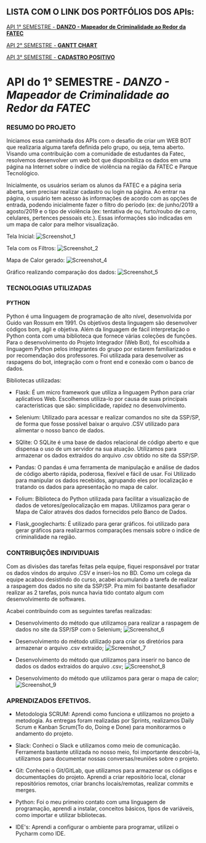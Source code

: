 
## LISTA COM O LINK DOS PORTFÓLIOS DOS APIs:
[API 1° SEMESTRE - **DANZO - Mapeador de Criminalidade ao Redor da FATEC**](https://github.com/ZVIEWIL/portifolio1) 

[API 2° SEMESTRE - **GANTT CHART**](https://github.com/ZVIEWIL/portifolio2)

[API 3° SEMESTRE - **CADASTRO POSITIVO**](https://github.com/ZVIEWIL/portifolio3)

# API do 1° SEMESTRE - ***DANZO - Mapeador de Criminalidade ao Redor da FATEC***

### **RESUMO DO PROJETO**

Iniciamos essa caminhada dos APIs com o desafio de criar um WEB BOT que realizaria alguma tarefa definida pelo grupo, ou seja, tema aberto. 
Visando uma contribuição com a comunidade de estudantes da Fatec, resolvemos desenvolver um web bot que disponibiliza os dados em uma página na Internet sobre o índice de violência na região da FATEC e Parque Tecnológico.

Inicialmente, os usuários seriam os alunos da FATEC e a página seria aberta, sem precisar realizar cadastro ou login na página. 
Ao entrar na página, o usuário tem acesso às informações de acordo com as opções de entrada, podendo inicialmente fazer o filtro do período (ex: de junho/2019 a agosto/2019 e o tipo de violência (ex: tentativa de ou, furto/roubo de carro, celulares, pertences pessoais etc.). 
Essas informações são indicadas em um mapa de calor para melhor visualização.

Tela Inicial:
![Screenshot_1](https://user-images.githubusercontent.com/54503903/142784348-aee4f7b9-0949-4a91-a9e6-b8e6ba22415c.png)

Tela com os Filtros:
![Screenshot_2](https://user-images.githubusercontent.com/54503903/142784358-5455857c-d84e-48db-bff0-6ef6ff40029a.png)

Mapa de Calor gerado:
![Screenshot_4](https://user-images.githubusercontent.com/54503903/142784828-959113ea-7464-48f5-bbe3-4c786207929f.png)

Gráfico realizando comparação dos dados:
![Screenshot_5](https://user-images.githubusercontent.com/54503903/142791377-bc73d39c-81c8-42a1-b372-bcbaaaa0a70b.png)

### **TECNOLOGIAS UTILIZADAS**
#### **PYTHON**
Python é uma linguagem de programação de alto nível, desenvolvida por Guido van Rossum em 1991. Os objetivos desta linguagem são desenvolver códigos bom, ágil e objetiva. Além da linguagem de fácil interpretação o Python conta com uma biblioteca que fornece várias coleções de funções.
Para o desenvolvimento do Projeto Integrador (Web Bot), foi escolhida a linguagem Python pelos integrantes do grupo por estarem familiarizados e por recomendação dos professores. Foi utilizada para desenvolver as raspagens do bot, integração com o front end e conexão com o banco de dados.

Bibliotecas utilizadas:

- Flask: É um micro framework que utiliza a linguagem Python para criar aplicativos Web. Escolhemos utiliza-lo por causa de suas principais caracteristicas que são: simplicidade, rapidez no desenvolvimento.

- Selenium: Utilizado para acessar e realizar comandos no site da SSP/SP, de forma que fosse possível baixar o arquivo .CSV utilizado para alimentar o nosso banco de dados.

- SQlite: O SQLite é uma base de dados relacional de código aberto e que dispensa o uso de um servidor na sua atuação. Utilizamos para armazenar os dados extraidos do arquivo .csv obtido no site da SSP/SP.

- Pandas: O pandas é uma ferramenta de manipulação e análise de dados de código aberto rápida, poderosa, flexível e fácil de usar. Foi Utilizado para manipular os dados recebidos, agrupando eles por localização e tratando os dados para apresentação no mapa de calor.

- Folium: Biblioteca do Python utilizada para facilitar a visualização de dados de vetores/geolocalização em mapas. Utilizamos para gerar o Mapa de Calor através dos dados fornecidos pelo Banco de Dados.

- Flask_googlecharts: É utilizado para gerar gráficos. foi utilizado para gerar gráficos para realizarmos comparações mensais sobre o indíce de criminalidade na região.

### **CONTRIBUIÇÕES INDIVIDUAIS**
Com as divisões das tarefas feitas pela equipe, fiquei responsável por tratar os dados vindos do arquivo .CSV e inseri-los no BD. Como um colega da equipe acabou desistindo do curso, acabei acumulando a tarefa de realizar a raspagem dos dados no site da SSP/SP. Pra mim foi bastante desafiador realizar as 2 tarefas, pois nunca havia tido contato algum com desenvolvimento de softwares.

Acabei contribuindo com as seguintes tarefas realizadas:
- Desenvolvimento do método que utilizamos para realizar a raspagem de dados no site da SSP/SP com o Selenium;
![Screenshot_6](https://user-images.githubusercontent.com/54503903/142793872-cd76070f-5cc5-480b-963b-ce8089fd8147.png)

- Desenvolvimento do método utilizado para criar os diretórios para armazenar o arquivo .csv extraido;
![Screenshot_7](https://user-images.githubusercontent.com/54503903/142794097-674f558a-0b78-4859-9dab-460d1243cb01.png)

- Desenvolvimento do método que utilizamos para inserir no banco de dados os dados extraidos do arquivo .csv;
![Screenshot_8](https://user-images.githubusercontent.com/54503903/142794239-c305b532-517a-4480-a3df-fb8fd2fc1bd7.png)

- Desenvolvimento do método que utilizamos para gerar o mapa de calor;
![Screenshot_9](https://user-images.githubusercontent.com/54503903/142794324-56c6067c-17ef-4b1f-bbc9-b69eae8bd256.png)

### **APRENDIZADOS EFETIVOS.**
- Metodologia SCRUM: Aprendi como funciona e utilizamos no projeto a metodogia. As entregas foram realizadas por Sprints, realizamos Daily Scrum e Kanban Scrum(To do, Doing e Done) para monitorarmos o andamento do projeto.

- Slack: Conheci o Slack e utilizamos como meio de comunicação. Ferramenta bastante utilizada no nosso meio, foi importante descobri-la, utilizamos para documentar nossas conversas/reuniões sobre o projeto.

- Git: Conhecei o  Git/GitLab, que utilizamos para armazenar os códigos e documentações do projeto. Aprendi a criar repositório local, clonar repositórios remotos, criar branchs locais/remotas, realizar commits e merges.

- Python: Foi o meu primeiro contato com uma linguagem de programação, aprendi a instalar, conceitos básicos, tipos de variáveis, como importar e utilizar bibliotecas.

- IDE's: Aprendi a configurar o ambiente para programar, utilizei o Pycharm como IDE.

